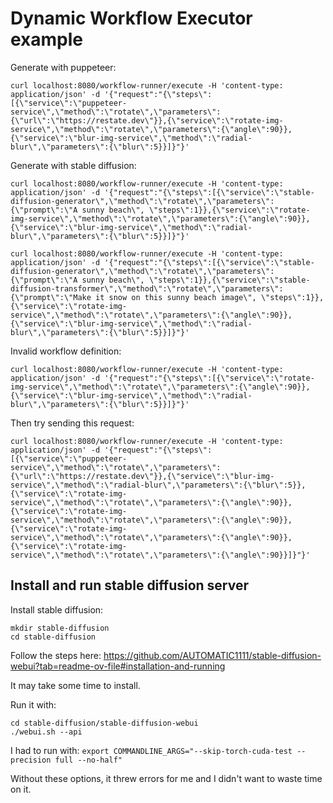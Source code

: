 # Dynamic Workflow Executor example


Generate with puppeteer:


```shell
curl localhost:8080/workflow-runner/execute -H 'content-type: application/json' -d '{"request":"{\"steps\":[{\"service\":\"puppeteer-service\",\"method\":\"rotate\",\"parameters\":{\"url\":\"https://restate.dev\"}},{\"service\":\"rotate-img-service\",\"method\":\"rotate\",\"parameters\":{\"angle\":90}},{\"service\":\"blur-img-service\",\"method\":\"radial-blur\",\"parameters\":{\"blur\":5}}]}"}'
```

Generate with stable diffusion:

```shell
curl localhost:8080/workflow-runner/execute -H 'content-type: application/json' -d '{"request":"{\"steps\":[{\"service\":\"stable-diffusion-generator\",\"method\":\"rotate\",\"parameters\":{\"prompt\":\"A sunny beach\", \"steps\":1}},{\"service\":\"rotate-img-service\",\"method\":\"rotate\",\"parameters\":{\"angle\":90}},{\"service\":\"blur-img-service\",\"method\":\"radial-blur\",\"parameters\":{\"blur\":5}}]}"}'
```

```shell
curl localhost:8080/workflow-runner/execute -H 'content-type: application/json' -d '{"request":"{\"steps\":[{\"service\":\"stable-diffusion-generator\",\"method\":\"rotate\",\"parameters\":{\"prompt\":\"A sunny beach\", \"steps\":1}},{\"service\":\"stable-diffusion-transformer\",\"method\":\"rotate\",\"parameters\":{\"prompt\":\"Make it snow on this sunny beach image\", \"steps\":1}},{\"service\":\"rotate-img-service\",\"method\":\"rotate\",\"parameters\":{\"angle\":90}},{\"service\":\"blur-img-service\",\"method\":\"radial-blur\",\"parameters\":{\"blur\":5}}]}"}'
```

Invalid workflow definition:

```shell
curl localhost:8080/workflow-runner/execute -H 'content-type: application/json' -d '{"request":"{\"steps\":[{\"service\":\"rotate-img-service\",\"method\":\"rotate\",\"parameters\":{\"angle\":90}},{\"service\":\"blur-img-service\",\"method\":\"radial-blur\",\"parameters\":{\"blur\":5}}]}"}'
```


Then try sending this request:

```shell
curl localhost:8080/workflow-runner/execute -H 'content-type: application/json' -d '{"request":"{\"steps\":[{\"service\":\"puppeteer-service\",\"method\":\"rotate\",\"parameters\":{\"url\":\"https://restate.dev\"}},{\"service\":\"blur-img-service\",\"method\":\"radial-blur\",\"parameters\":{\"blur\":5}}, {\"service\":\"rotate-img-service\",\"method\":\"rotate\",\"parameters\":{\"angle\":90}}, {\"service\":\"rotate-img-service\",\"method\":\"rotate\",\"parameters\":{\"angle\":90}}, {\"service\":\"rotate-img-service\",\"method\":\"rotate\",\"parameters\":{\"angle\":90}}, {\"service\":\"rotate-img-service\",\"method\":\"rotate\",\"parameters\":{\"angle\":90}}]}"}' 
```


## Install and run stable diffusion server

Install stable diffusion:

```shell
mkdir stable-diffusion
cd stable-diffusion
```

Follow the steps here:
https://github.com/AUTOMATIC1111/stable-diffusion-webui?tab=readme-ov-file#installation-and-running

It may take some time to install.

Run it with:

```shell
cd stable-diffusion/stable-diffusion-webui
./webui.sh --api
```

I had to run with:
`export COMMANDLINE_ARGS="--skip-torch-cuda-test --precision full --no-half"`

Without these options, it threw errors for me and I didn't want to waste time on it.